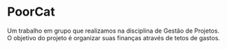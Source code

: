 # PoorCat
Um trabalho em grupo que realizamos na disciplina de Gestão de Projetos. O objetivo do projeto é organizar suas finanças através de tetos de gastos.
